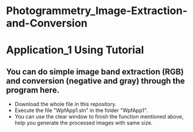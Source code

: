 # Photogrammetry_Image-Extraction-and-Conversion
# Application_1 Using Tutorial
## You can do simple image band extraction (RGB) and conversion (negative and gray) through the program here.
* Download the whole file in this repository.
* Execute the file "WpfApp1.sln" in the folder "WpfApp1".
* You can use the clear window to finish the function mentioned above, help you generate the processed images with same size.
